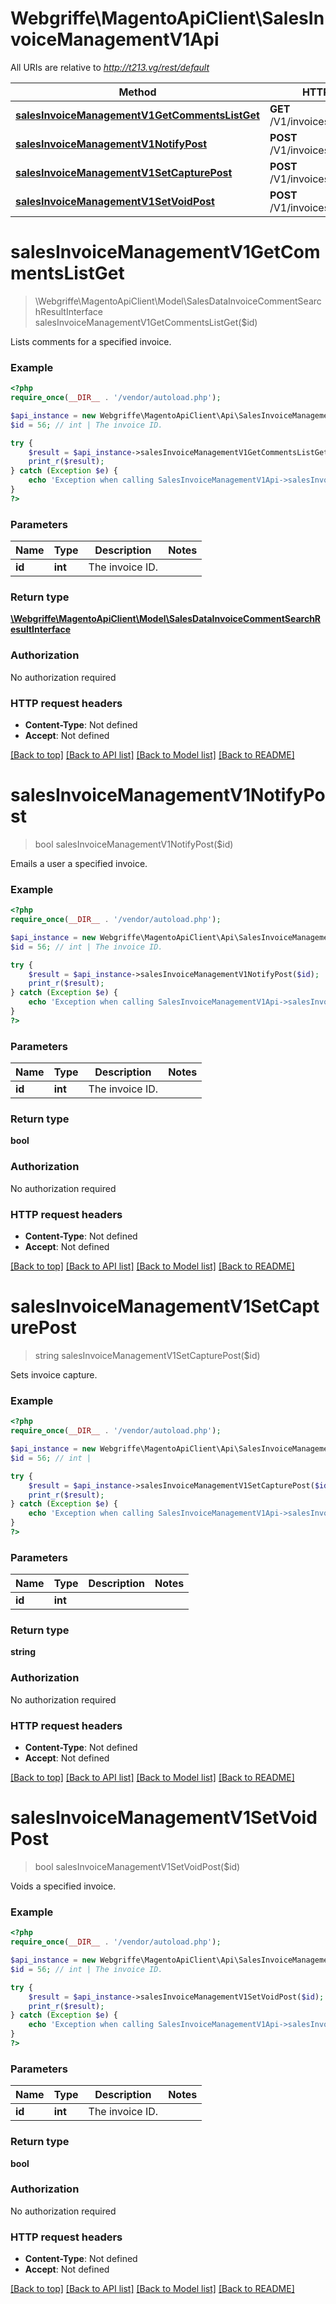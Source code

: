 # Webgriffe\MagentoApiClient\SalesInvoiceManagementV1Api

All URIs are relative to *http://t213.vg/rest/default*

Method | HTTP request | Description
------------- | ------------- | -------------
[**salesInvoiceManagementV1GetCommentsListGet**](SalesInvoiceManagementV1Api.md#salesInvoiceManagementV1GetCommentsListGet) | **GET** /V1/invoices/{id}/comments | 
[**salesInvoiceManagementV1NotifyPost**](SalesInvoiceManagementV1Api.md#salesInvoiceManagementV1NotifyPost) | **POST** /V1/invoices/{id}/emails | 
[**salesInvoiceManagementV1SetCapturePost**](SalesInvoiceManagementV1Api.md#salesInvoiceManagementV1SetCapturePost) | **POST** /V1/invoices/{id}/capture | 
[**salesInvoiceManagementV1SetVoidPost**](SalesInvoiceManagementV1Api.md#salesInvoiceManagementV1SetVoidPost) | **POST** /V1/invoices/{id}/void | 


# **salesInvoiceManagementV1GetCommentsListGet**
> \Webgriffe\MagentoApiClient\Model\SalesDataInvoiceCommentSearchResultInterface salesInvoiceManagementV1GetCommentsListGet($id)



Lists comments for a specified invoice.

### Example
```php
<?php
require_once(__DIR__ . '/vendor/autoload.php');

$api_instance = new Webgriffe\MagentoApiClient\Api\SalesInvoiceManagementV1Api();
$id = 56; // int | The invoice ID.

try {
    $result = $api_instance->salesInvoiceManagementV1GetCommentsListGet($id);
    print_r($result);
} catch (Exception $e) {
    echo 'Exception when calling SalesInvoiceManagementV1Api->salesInvoiceManagementV1GetCommentsListGet: ', $e->getMessage(), PHP_EOL;
}
?>
```

### Parameters

Name | Type | Description  | Notes
------------- | ------------- | ------------- | -------------
 **id** | **int**| The invoice ID. |

### Return type

[**\Webgriffe\MagentoApiClient\Model\SalesDataInvoiceCommentSearchResultInterface**](../Model/SalesDataInvoiceCommentSearchResultInterface.md)

### Authorization

No authorization required

### HTTP request headers

 - **Content-Type**: Not defined
 - **Accept**: Not defined

[[Back to top]](#) [[Back to API list]](../../README.md#documentation-for-api-endpoints) [[Back to Model list]](../../README.md#documentation-for-models) [[Back to README]](../../README.md)

# **salesInvoiceManagementV1NotifyPost**
> bool salesInvoiceManagementV1NotifyPost($id)



Emails a user a specified invoice.

### Example
```php
<?php
require_once(__DIR__ . '/vendor/autoload.php');

$api_instance = new Webgriffe\MagentoApiClient\Api\SalesInvoiceManagementV1Api();
$id = 56; // int | The invoice ID.

try {
    $result = $api_instance->salesInvoiceManagementV1NotifyPost($id);
    print_r($result);
} catch (Exception $e) {
    echo 'Exception when calling SalesInvoiceManagementV1Api->salesInvoiceManagementV1NotifyPost: ', $e->getMessage(), PHP_EOL;
}
?>
```

### Parameters

Name | Type | Description  | Notes
------------- | ------------- | ------------- | -------------
 **id** | **int**| The invoice ID. |

### Return type

**bool**

### Authorization

No authorization required

### HTTP request headers

 - **Content-Type**: Not defined
 - **Accept**: Not defined

[[Back to top]](#) [[Back to API list]](../../README.md#documentation-for-api-endpoints) [[Back to Model list]](../../README.md#documentation-for-models) [[Back to README]](../../README.md)

# **salesInvoiceManagementV1SetCapturePost**
> string salesInvoiceManagementV1SetCapturePost($id)



Sets invoice capture.

### Example
```php
<?php
require_once(__DIR__ . '/vendor/autoload.php');

$api_instance = new Webgriffe\MagentoApiClient\Api\SalesInvoiceManagementV1Api();
$id = 56; // int | 

try {
    $result = $api_instance->salesInvoiceManagementV1SetCapturePost($id);
    print_r($result);
} catch (Exception $e) {
    echo 'Exception when calling SalesInvoiceManagementV1Api->salesInvoiceManagementV1SetCapturePost: ', $e->getMessage(), PHP_EOL;
}
?>
```

### Parameters

Name | Type | Description  | Notes
------------- | ------------- | ------------- | -------------
 **id** | **int**|  |

### Return type

**string**

### Authorization

No authorization required

### HTTP request headers

 - **Content-Type**: Not defined
 - **Accept**: Not defined

[[Back to top]](#) [[Back to API list]](../../README.md#documentation-for-api-endpoints) [[Back to Model list]](../../README.md#documentation-for-models) [[Back to README]](../../README.md)

# **salesInvoiceManagementV1SetVoidPost**
> bool salesInvoiceManagementV1SetVoidPost($id)



Voids a specified invoice.

### Example
```php
<?php
require_once(__DIR__ . '/vendor/autoload.php');

$api_instance = new Webgriffe\MagentoApiClient\Api\SalesInvoiceManagementV1Api();
$id = 56; // int | The invoice ID.

try {
    $result = $api_instance->salesInvoiceManagementV1SetVoidPost($id);
    print_r($result);
} catch (Exception $e) {
    echo 'Exception when calling SalesInvoiceManagementV1Api->salesInvoiceManagementV1SetVoidPost: ', $e->getMessage(), PHP_EOL;
}
?>
```

### Parameters

Name | Type | Description  | Notes
------------- | ------------- | ------------- | -------------
 **id** | **int**| The invoice ID. |

### Return type

**bool**

### Authorization

No authorization required

### HTTP request headers

 - **Content-Type**: Not defined
 - **Accept**: Not defined

[[Back to top]](#) [[Back to API list]](../../README.md#documentation-for-api-endpoints) [[Back to Model list]](../../README.md#documentation-for-models) [[Back to README]](../../README.md)

